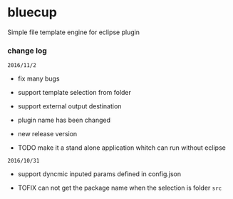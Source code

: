 # bluecup
Simple file template engine for eclipse plugin

### change log

`2016/11/2`
* fix many bugs
* support template selection from folder
* support external output destination
* plugin name has been changed
* new release version

* TODO make it a stand alone application whitch can run without eclipse

`2016/10/31`
* support dyncmic inputed params defined in config.json

* TOFIX can not get the package name when the selection is folder `src`
